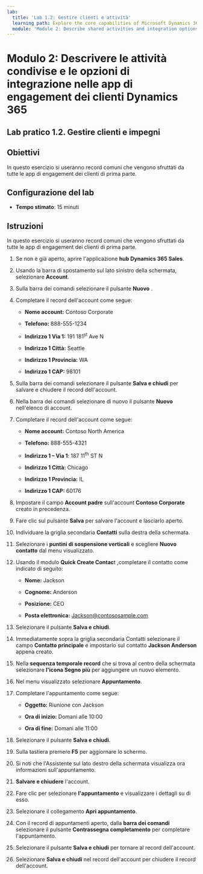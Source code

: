 ```yaml
---
lab:
  title: 'Lab 1.2: Gestire clienti e attività'
  learning path: Explore the core capabilities of Microsoft Dynamics 365 customer engagement apps
  module: 'Module 2: Describe shared activities and integration options in Dynamics 365 customer engagement apps'
---
```


Modulo 2: Descrivere le attività condivise e le opzioni di integrazione nelle app di engagement dei clienti Dynamics 365
========================

## Lab pratico 1.2. Gestire clienti e impegni

## Obiettivi

In questo esercizio si useranno record comuni che vengono sfruttati da tutte le app di engagement dei clienti di prima parte. 

## Configurazione del lab

  - **Tempo stimato**: 15 minuti

## Istruzioni

In questo esercizio si useranno record comuni che vengono sfruttati da tutte le app di engagement dei clienti di prima parte. 

1. Se non è già aperto, aprire l'applicazione **hub Dynamics 365 Sales**.  

2. Usando la barra di spostamento sul lato sinistro della schermata, selezionare **Account**.  

3. Sulla barra dei comandi selezionare il pulsante **Nuovo** . 

4. Completare il record dell'account come segue: 

    - **Nome account:** Contoso Corporate 

    - **Telefono:** 888-555-1234 

    - **Indirizzo 1 Via 1:** 191 181<sup data-htmlnode="">st</sup> Ave N 

    - **Indirizzo 1 Città:** Seattle 

    - **Indirizzo 1 Provincia:** WA 

    - **Indirizzo 1 CAP:** 98101 

5. Sulla barra dei comandi selezionare il pulsante **Salva e chiudi** per salvare e chiudere il record dell'account. 

6. Nella barra dei comandi selezionare di nuovo il pulsante **Nuovo** nell'elenco di account. 

7. Completare il record dell'account come segue: 

    - **Nome account:** Contoso North America 

    - **Telefono:** 888-555-4321 

    - **Indirizzo 1 – Via 1**: 187 11<sup data-htmlnode="">th</sup> ST N 

    - **Indirizzo 1 Città:** Chicago 

    - **Indirizzo 1 Provincia:** IL 

    - **Indirizzo 1 CAP:** 60176 

8. Impostare il campo **Account padre** sull'account **Contoso Corporate** creato in precedenza. 

9. Fare clic sul pulsante **Salva** per salvare l'account e lasciarlo aperto. 

10. Individuare la griglia secondaria **Contatti** sulla destra della schermata. 

11. Selezionare i **puntini di sospensione verticali** e scegliere **Nuovo contatto** dal menu visualizzato.  

12. Usando il modulo **Quick Create Contac**t ,completare il contatto come indicato di seguito: 

    - **Nome:** Jackson 

    - **Cognome:** Anderson 

    - **Posizione:** CEO 

    - **Posta elettronica:** Jackson@contososample.com 

13. Selezionare il pulsante **Salva e chiudi**. 

14. Immediatamente sopra la griglia secondaria Contatti selezionare il campo **Contatto principale** e impostarlo sul contatto **Jackson Anderson** appena creato.  

15. Nella **sequenza temporale record** che si trova al centro della schermata selezionare **l'icona Segno più** per aggiungere un nuovo elemento.  

16. Nel menu visualizzato selezionare **Appuntamento**. 

17. Completare l'appuntamento come segue: 

    - **Oggetto:** Riunione con Jackson 

    - **Ora di inizio:** Domani alle 10:00 

    - **Ora di fine:** Domani alle 11:00 

18. Selezionare il pulsante **Salva e chiudi**. 

19. Sulla tastiera premere **F5** per aggiornare lo schermo. 

20. Si noti che l'Assistente sul lato destro della schermata visualizza ora informazioni sull'appuntamento. 

21. **Salvare e chiudere** l'account.  

22. Fare clic per selezionare **l'appuntamento** e visualizzare i dettagli su di esso.  

23. Selezionare il collegamento **Apri appuntamento**. 

24. Con il record di appuntamenti aperto, dalla **barra dei comandi** selezionare il pulsante **Contrassegna completamento** per completare l'appuntamento.  

25. Selezionare il pulsante **Salva e chiudi** per tornare al record dell'account.  

26. Selezionare **Salva e chiudi** nel record dell'account per chiudere il record dell'account. 
